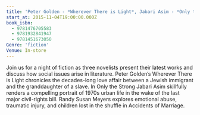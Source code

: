 ```yaml
---
title: 'Peter Golden - *Wherever There is Light*, Jabari Asim - *Only the Strong*, Randy Susan Meyers - *Accidents of Marriage*'
start_at: 2015-11-04T19:00:00.000Z
book_isbn:
  - 9781476705583
  - 9781932841947
  - 9781451673050
Genre: 'fiction'
Venue: In-store
---
```


Join us for a night of fiction as three novelists present their latest works and discuss how social issues arise in literature. Peter Golden’s Wherever There is Light chronicles the decades-long love affair between a Jewish immigrant and the granddaughter of a slave. In Only the Strong Jabari Asim skillfully renders a compelling portrait of 1970s urban life in the wake of the last major civil-rights bill. Randy Susan Meyers explores emotional abuse, traumatic injury, and children lost in the shuffle in Accidents of Marriage.
